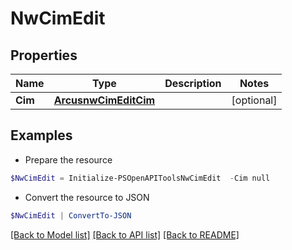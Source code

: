 # NwCimEdit
## Properties

Name | Type | Description | Notes
------------ | ------------- | ------------- | -------------
**Cim** | [**ArcusnwCimEditCim**](ArcusnwCimEditCim.md) |  | [optional] 

## Examples

- Prepare the resource
```powershell
$NwCimEdit = Initialize-PSOpenAPIToolsNwCimEdit  -Cim null
```

- Convert the resource to JSON
```powershell
$NwCimEdit | ConvertTo-JSON
```

[[Back to Model list]](../README.md#documentation-for-models) [[Back to API list]](../README.md#documentation-for-api-endpoints) [[Back to README]](../README.md)

